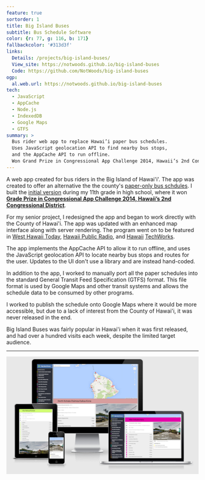```yaml
---
feature: true
sortorder: 1
title: Big Island Buses
subtitle: Bus Schedule Software
color: {r: 77, g: 116, b: 171}
fallbackcolor: '#313d3f'
links:
  Details: /projects/big-island-buses/
  View_site: https://notwoods.github.io/big-island-buses
  Code: https://github.com/NotWoods/big-island-buses
ogp:
  al.web.url: https://notwoods.github.io/big-island-buses
tech:
  - JavaScript
  - AppCache
  - Node.js
  - IndexedDB
  - Google Maps
  - GTFS
summary: >
  Bus rider web app to replace Hawai’i paper bus schedules.
  Uses JavaScript geolocation API to find nearby bus stops,
  and the AppCache API to run offline.
  Won Grand Prize in Congressional App Challenge 2014, Hawaii’s 2nd Congressional District.
---
```

A web app created for bus riders in the Big Island of Hawai'i'.
The app was created to offer an alternative the the county's [paper-only bus schdules](http://www.heleonbus.org/schedules-and-maps).
I built the [initial version](https://github.com/NotWoods/big-island-buses/tree/app-challenge) during my 11th grade in high school,
where it won [**Grade Prize in Congressional App Challenge 2014, Hawaii’s 2nd Congressional District**](http://gabbard.house.gov/index.php/press-releases/339-rep-tulsi-gabbard-presents-congressional-awards-to-young-leaders-from-hawai-i-s-second-district).

For my senior project, I redesigned the app and began to work directly with the County of Hawai'i.
The app was updated with an enhanced map interface along with server rendering.
The program went on to be featured in [West Hawaii Today](http://westhawaiitoday.com/news/local-news/hele-schedule-be-available-app),
[Hawaii Public Radio](http://www.bytemarkscafe.org/2015/04/29/episode-348-sounding-rockets-apr-29-2015/),
and [Hawaii](https://www.youtube.com/watch?v=MHPlJsosHDc) [TechWorks](https://www.youtube.com/watch?v=yl_3d7PSKMY).

The app implements the AppCache API to allow it to run offline,
and uses the JavaScript geolocation API to locate nearby bus stops and routes for the user.
Updates to the UI don't use a library and are instead hand-coded.

In addition to the app, I worked to manually port all the paper schedules into
the standard General Transit Feed Specification (GTFS) format.
This file format is used by Google Maps and other transit systems and allows the
schedule data to be consumed by other programs.

I worked to publish the schedule onto Google Maps where it would be more
accessible, but due to a lack of interest from the County of Hawai'i, it was
never released in the end.

Big Island Buses was fairly popular in Hawai'i when it was first released, and had
over a hundred visits each week, despite the limited target audience.

___

![Big Island Buses on different devices](/images/big-island-buses/multi-screen.png)
